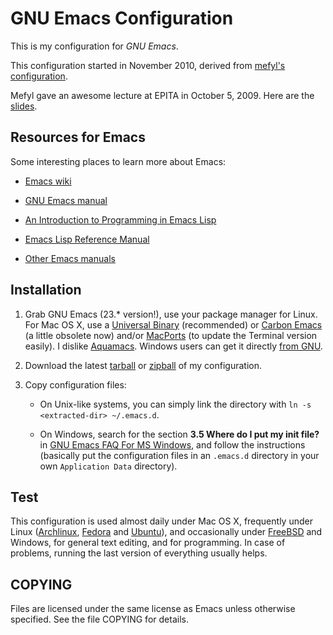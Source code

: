 # GNU Emacs Configuration #

This is my configuration for _GNU Emacs_.

This configuration started in November 2010, derived from [mefyl's
configuration][mefylconf].

Mefyl gave an awesome lecture at EPITA in October 5, 2009. Here are
the [slides][mefylslides].

## Resources for Emacs ##

Some interesting places to learn more about Emacs:

* [Emacs wiki][emacswiki]

* [GNU Emacs manual][emacsman]

* [An Introduction to Programming in Emacs Lisp][elispintro]

* [Emacs Lisp Reference Manual][elispman]

* [Other Emacs manuals][otherman]

## Installation ##

1. Grab GNU Emacs (23.* version!), use your package manager for
Linux. For Mac OS X, use a [Universal Binary][emacsformacosx]
(recommended) or [Carbon Emacs][carbonemacs] (a little obsolete now)
and/or [MacPorts][macports] (to update the Terminal version easily).
I dislike [Aquamacs][aquamacs].  Windows users can get it directly
[from GNU][emacswin].

2. Download the latest [tarball][tarball] or [zipball][zipball] of my
configuration.

3. Copy configuration files:

    * On Unix-like systems, you can simply link the directory with `ln
      -s <extracted-dir> ~/.emacs.d`.

    * On Windows, search for the section **3.5 Where do I put my init
      file?** in [GNU Emacs FAQ For MS Windows][emacsfaqwin], and
      follow the instructions (basically put the configuration files
      in an `.emacs.d` directory in your own `Application Data`
      directory).

## Test ##

This configuration is used almost daily under Mac OS X, frequently
under Linux ([Archlinux][archlinux], [Fedora][fedora] and
[Ubuntu][ubuntu]), and occasionally under [FreeBSD][freebsd] and
Windows, for general text editing, and for programming.  In case of
problems, running the last version of everything usually helps.

## COPYING ##

Files are licensed under the same license as Emacs unless otherwise
specified.  See the file COPYING for details.


[mefylconf]: https://github.com/downloads/sillage/emacs/emacs-conf.tar.bz2
[mefylslides]: https://github.com/downloads/sillage/emacs/emacs-conf.pdf
[emacswiki]: http://www.emacswiki.org/
[emacsman]: http://www.gnu.org/software/emacs/manual/html_node/emacs/index.html
[elispintro]: http://www.gnu.org/software/emacs/emacs-lisp-intro/html_node/index.html
[elispman]: http://www.gnu.org/software/emacs/manual/html_node/elisp/index.html
[otherman]: http://www.gnu.org/software/emacs/manual/index.html
[emacsformacosx]: http://emacsformacosx.com/
[carbonemacs]: http://homepage.mac.com/zenitani/emacs-e.html
[macports]: http://www.macports.org/
[aquamacs]: http://aquamacs.org/
[emacswin]: http://ftp.gnu.org/pub/gnu/emacs/windows/
[tarball]: https://github.com/sillage/emacs/tarball/master
[zipball]: https://github.com/sillage/emacs/zipball/master
[emacsfaqwin]: http://www.gnu.org/software/emacs/windows/
[archlinux]: http://www.archlinux.org/
[fedora]: http://fedoraproject.org/
[ubuntu]: http://www.ubuntu.com/
[freebsd]: http://www.freebsd.org/
